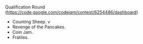Qualification Round (https://code.google.com/codejam/contest/6254486/dashboard)
- Counting Sheep. v
- Revenge of the Pancakes.
- Coin Jam.
- Fratiles.
